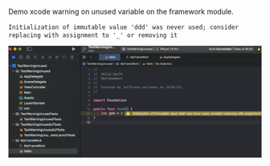 Demo xcode warning on unused variable on the framework module.
```
Initialization of immutable value 'ddd' was never used; consider replacing with assignment to '_' or removing it
```

![Xcode warning](assets/warning.png)
